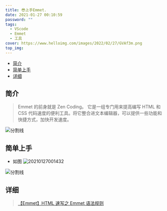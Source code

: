 ```yaml
---
title: 😎上手Emmet.
date: 2021-01-27 00:10:59
password: ""
tags:
  - VScode
  - Emmet
  - 工具
cover: https://www.helloimg.com/images/2022/02/27/GVAf3m.png
top_img:
---
```


<!--
 * @?: *********************************************************************
 * @Author: Weidows
 * @Date: 2021-01-27 00:10:59
 * @LastEditors: Weidows
 * @LastEditTime: 2021-03-21 17:09:14
 * @FilePath: \Weidowsd:\Game\Github\Blog-private\source\_posts\tools\vscode\Emmet.md
 * @Description:
 * @!: *********************************************************************
-->

- [简介](#简介)
- [简单上手](#简单上手)
- [详细](#详细)

## 简介

> Emmet 的前身就是 Zen Coding。 它是一组专门用来提高编写 HTML 和 CSS 代码速度的便利工具。将它整合进文本编辑器，可以提供一些功能和快捷方式，加快开发速度。

<a>![分割线](https://fastly.jsdelivr.net/gh/Weidows/Images/img/divider.png)</a>

## 简单上手

- 如图
  <img src="https://www.helloimg.com/images/2022/02/27/GVSQHM.png" alt="20210127001432" />

<a>![分割线](https://fastly.jsdelivr.net/gh/Weidows/Images/img/divider.png)</a>

## 详细

> [【Emmet】HTML 速写之 Emmet 语法规则](https://blog.csdn.net/qq_33744228/article/details/80910377)
